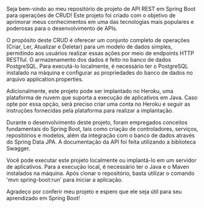 Seja bem-vindo ao meu repositório de projeto de API REST em Spring Boot para operações de CRUD! Este projeto foi criado com o objetivo de aprimorar meus conhecimentos em uma das tecnologias mais populares e poderosas para o desenvolvimento de APIs.

O propósito deste CRUD é oferecer um conjunto completo de operações (Criar, Ler, Atualizar e Deletar) para um modelo de dados simples, permitindo aos usuários realizar essas ações por meio de endpoints HTTP RESTful. O armazenamento dos dados é feito no banco de dados PostgreSQL. Para executá-lo localmente, é necessário ter o PostgreSQL instalado na máquina e configurar as propriedades do banco de dados no arquivo application.properties.

Adicionalmente, este projeto pode ser implantado no Heroku, uma plataforma de nuvem que suporta a execução de aplicativos em Java. Caso opte por essa opção, será preciso criar uma conta no Heroku e seguir as instruções fornecidas pela plataforma para realizar a implantação.

Durante o desenvolvimento deste projeto, foram empregados conceitos fundamentais do Spring Boot, tais como criação de controladores, serviços, repositórios e modelos, além da integração com o banco de dados através do Spring Data JPA. A documentação da API foi feita utilizando a biblioteca Swagger.

Você pode executar este projeto localmente ou implantá-lo em um servidor de aplicativos. Para a execução local, é necessário ter o Java e o Maven instalados na máquina. Após clonar o repositório, basta utilizar o comando 'mvn spring-boot:run' para iniciar a aplicação.

Agradeço por conferir meu projeto e espero que ele seja útil para seu aprendizado em Spring Boot!
